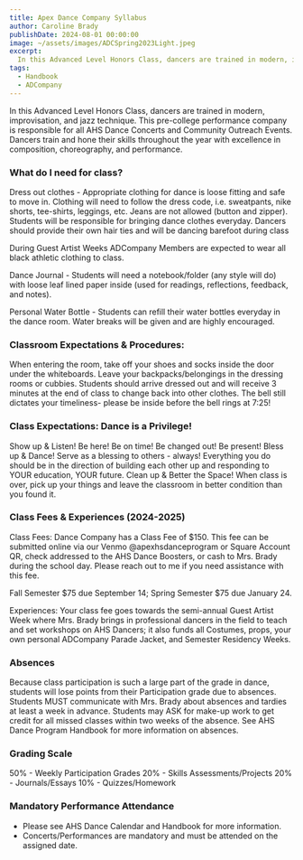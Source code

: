 ```yaml
---
title: Apex Dance Company Syllabus
author: Caroline Brady
publishDate: 2024-08-01 00:00:00
image: ~/assets/images/ADCSpring2023Light.jpeg
excerpt:
  In this Advanced Level Honors Class, dancers are trained in modern, improvisation, and jazz technique. This pre-college performance company is responsible for all AHS Dance Concerts and Community Outreach Events.
tags:
  - Handbook
  - ADCompany
---
```


In this Advanced Level Honors Class, dancers are trained in modern, improvisation, and jazz technique. This pre-college performance company is responsible for all AHS Dance Concerts and Community Outreach Events. Dancers train and hone their skills throughout the year with excellence in composition, choreography, and performance.

### What do I need for class?
Dress out clothes - Appropriate clothing for dance is loose fitting and safe to move in. Clothing will need to follow the dress code, i.e. sweatpants, nike shorts, tee-shirts, leggings, etc.  Jeans are not allowed (button and zipper). Students will be responsible for bringing dance clothes everyday. Dancers should provide their own hair ties and will be dancing barefoot during class

During Guest Artist Weeks ADCompany Members are expected to wear all black athletic clothing to class.

Dance Journal - Students will need a notebook/folder (any style will do) with loose leaf lined paper inside (used for readings, reflections, feedback, and notes).

Personal Water Bottle - Students can refill their water bottles everyday in the dance room. Water breaks will be given and are highly encouraged.

### Classroom Expectations & Procedures:
When entering the room, take off your shoes and socks inside the door under the whiteboards. Leave your backpacks/belongings in the dressing rooms or cubbies.
Students should arrive dressed out and will receive 3 minutes at the end of class to change back into other clothes. 
The bell still dictates your timeliness- please be inside before the bell rings at 7:25!

### Class Expectations: Dance is a Privilege!
Show up & Listen! Be here! Be on time! Be changed out! Be present!
Bless up & Dance! Serve as a blessing to others - always! Everything you do should be in the direction of building each other up and responding to YOUR education, YOUR future. 
Clean up & Better the Space! When class is over, pick up your things and leave the classroom in better condition than you found it. 

### Class Fees & Experiences (2024-2025)
Class Fees: Dance Company has a Class Fee of $150. This fee can be submitted online via our Venmo @apexhsdanceprogram or Square Account QR, check addressed to the AHS Dance Boosters, or cash to Mrs. Brady during the school day. Please reach out to me if you need assistance with this fee.

Fall Semester $75 due September 14; Spring Semester $75 due January 24.

Experiences: Your class fee goes towards the semi-annual Guest Artist Week where Mrs. Brady brings in professional dancers in the field to teach and set workshops on AHS Dancers; it also funds all Costumes, props, your own personal ADCompany Parade Jacket, and Semester Residency Weeks.

### Absences
Because class participation is such a large part of the grade in dance, students will lose points from their Participation grade due to absences. Students MUST communicate with Mrs. Brady about absences and tardies at least a week in advance. Students may ASK for make-up work to get credit for all missed classes within two weeks of the absence. See AHS Dance Program Handbook for more information on absences.

### Grading Scale
50% - Weekly Participation Grades
20% - Skills Assessments/Projects
20% - Journals/Essays
10%  - Quizzes/Homework

### Mandatory Performance Attendance
* Please see AHS Dance Calendar and Handbook for more information. 
* Concerts/Performances are mandatory and must be attended on the assigned date.
